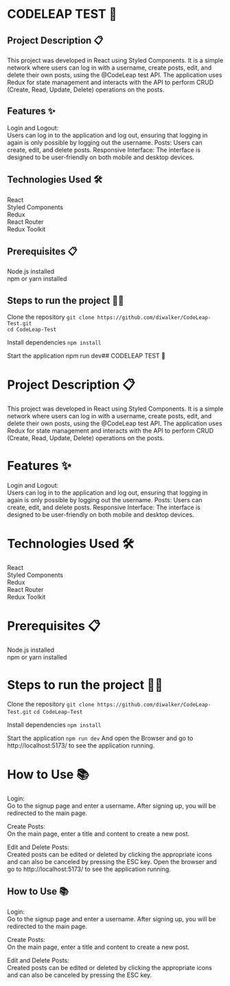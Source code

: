 # CODELEAP TEST 🚀

## Project Description 📋
This project was developed in React using Styled Components. It is a simple network where users can log in with a username, create posts, edit, and delete their own posts, using the @CodeLeap test API. The application uses Redux for state management and interacts with the API to perform CRUD (Create, Read, Update, Delete) operations on the posts.

## Features ✨
Login and Logout:<br>Users can log in to the application and log out, ensuring that logging in again is only possible by logging out the username.
Posts: Users can create, edit, and delete posts.
Responsive Interface: The interface is designed to be user-friendly on both mobile and desktop devices.

## Technologies Used 🛠️
React<br>
Styled Components<br>
Redux<br>
React Router<br>
Redux Toolkit<br>

## Prerequisites 📋
Node.js installed<br>
npm or yarn installed

## Steps to run the project 🏃‍♂️

Clone the repository
```git clone https://github.com/diwalker/CodeLeap-Test.git```<br>
```cd CodeLeap-Test```

Install dependencies
```npm install```

Start the application
npm run dev## CODELEAP TEST 🚀

# Project Description 📋
This project was developed in React using Styled Components. It is a simple network where users can log in with a username, create posts, edit, and delete their own posts, using the @CodeLeap test API. The application uses Redux for state management and interacts with the API to perform CRUD (Create, Read, Update, Delete) operations on the posts.

# Features ✨
Login and Logout:<br>Users can log in to the application and log out, ensuring that logging in again is only possible by logging out the username.
Posts: Users can create, edit, and delete posts.
Responsive Interface: The interface is designed to be user-friendly on both mobile and desktop devices.

# Technologies Used 🛠️
React<br>
Styled Components<br>
Redux<br>
React Router<br>
Redux Toolkit<br>

# Prerequisites 📋
Node.js installed<br>
npm or yarn installed

# Steps to run the project 🏃‍♂️

Clone the repository
```git clone https://github.com/diwalker/CodeLeap-Test.git```
```cd CodeLeap-Test```

Install dependencies
```npm install```

Start the application
```npm run dev```
And open the Browser and go to http://localhost:5173/ to see the application running.

# How to Use 📚
Login:<br>
Go to the signup page and enter a username.
After signing up, you will be redirected to the main page.

Create Posts:<br>
On the main page, enter a title and content to create a new post.

Edit and Delete Posts:<br>
Created posts can be edited or deleted by clicking the appropriate icons and can also be canceled by pressing the ESC key.
Open the browser and go to http://localhost:5173/ to see the application running.

## How to Use 📚
Login:<br>
Go to the signup page and enter a username.
After signing up, you will be redirected to the main page.

Create Posts:<br>
On the main page, enter a title and content to create a new post.

Edit and Delete Posts:<br>
Created posts can be edited or deleted by clicking the appropriate icons and can also be canceled by pressing the ESC key.
